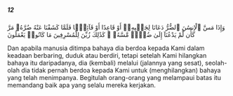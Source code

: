 ##### 12

<span class="ayah">وَإِذَا مَسَّ ٱلْإِنسَٰنَ ٱلضُّرُّ دَعَانَا لِجَنۢبِهِۦٓ أَوْ قَاعِدًا أَوْ قَآئِمًۭا فَلَمَّا كَشَفْنَا عَنْهُ ضُرَّهُۥ مَرَّ كَأَن لَّمْ يَدْعُنَآ إِلَىٰ ضُرٍّۢ مَّسَّهُۥ ۚ كَذَٰلِكَ زُيِّنَ لِلْمُسْرِفِينَ مَا كَانُوا۟ يَعْمَلُونَ</span>

<span class="ayah_translation">Dan apabila manusia ditimpa bahaya dia berdoa kepada Kami dalam keadaan berbaring, duduk atau berdiri, tetapi setelah Kami hilangkan bahaya itu daripadanya, dia (kembali) melalui (jalannya yang sesat), seolah-olah dia tidak pernah berdoa kepada Kami untuk (menghilangkan) bahaya yang telah menimpanya. Begitulah orang-orang yang melampaui batas itu memandang baik apa yang selalu mereka kerjakan.</span>
